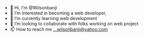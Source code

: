 - 👋 Hi, I’m @Wilsonbanji
- 👀 I’m interested in becoming a web developer,
- 🌱 I’m currently learning web development 
- 💞️ I’m looking to collaborate with folks working on web project
- 📫 How to reach me ...wilsonbanji@yahoo.com

<!---
Wilsonbanji/Wilsonbanji is a ✨ special ✨ repository because its `README.md` (this file) appears on your GitHub profile.
You can click the Preview link to take a look at your changes.
--->
